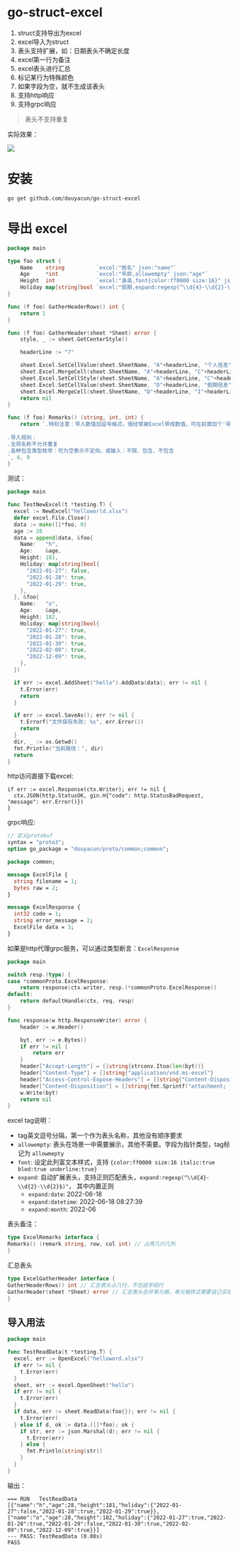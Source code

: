 # go-struct-excel

1. struct支持导出为excel
2. excel导入为struct
3. 表头支持扩展，如：日期表头不确定长度
4. excel第一行为备注
5. excel表头进行汇总
6. 标记某行为特殊颜色
7. 如果字段为空，就不生成该表头
8. 支持http响应
9. 支持grpc响应

> 表头不支持重复

实际效果：

![](helloworld.png)

# 安装

```shell
go get github.com/douyacun/go-struct-excel
```

# 导出 excel

```go
package main

type foo struct {
	Name    string          `excel:"姓名" json:"name"`
	Age     *int            `excel:"年龄,allowempty" json:"age"`
	Height  int             `excel:"身高,font{color:ff0000 size:16}" json:"height"`
	Holiday map[string]bool `excel:"假期,expand:regexp(^\\d{4}-\\d{2}-\\d{2}$)" json:"holiday"`
}

func (f foo) GatherHeaderRows() int {
	return 1
}

func (f foo) GatherHeader(sheet *Sheet) error {
	style, _ := sheet.GetCenterStyle()

	headerLine := "7"

	sheet.Excel.SetCellValue(sheet.SheetName, "A"+headerLine, "个人信息")
	sheet.Excel.MergeCell(sheet.SheetName, "A"+headerLine, "C"+headerLine)
	sheet.Excel.SetCellStyle(sheet.SheetName, "A"+headerLine, "C"+headerLine, style)
	sheet.Excel.SetCellValue(sheet.SheetName, "D"+headerLine, "假期信息")
	sheet.Excel.MergeCell(sheet.SheetName, "D"+headerLine, "I"+headerLine)
	return nil
}

func (f foo) Remarks() (string, int, int) {
	return `.特别注意：导入数值加逗号格式，很经常被Excel带成数值，可在前面加个'号，或设置单元格格式为文本			
			
.导入规则：
.全局名称不允许重复			
.各种包含类型枚举：可为空表示不定向，或输入：不限、包含、不包含			
`, 6, 9
}
```

测试：

```go
package main

func TestNewExcel(t *testing.T) {
  excel := NewExcel("helloworld.xlsx")
  defer excel.File.Close()
  data := make([]*foo, 0)
  age := 28
  data = append(data, &foo{
    Name:   "h",
    Age:    &age,
    Height: 181,
    Holiday: map[string]bool{
      "2022-01-27": false,
      "2022-01-28": true,
      "2022-01-29": true,
    },
  }, &foo{
    Name:   "o",
    Age:    &age,
    Height: 182,
    Holiday: map[string]bool{
      "2022-01-27": true,
      "2022-01-28": true,
      "2022-01-30": true,
      "2022-02-09": true,
      "2022-12-09": true,
    },
  })

  if err := excel.AddSheet("hello").AddData(data); err != nil {
    t.Error(err)
    return
  }

  if err := excel.SaveAs(); err != nil {
    t.Errorf("文件保存失败: %s", err.Error())
    return
  }
  dir, _ := os.Getwd()
  fmt.Println("当前路径：", dir)
  return
}

```

http访问直接下载excel:

```shell
if err := excel.Response(ctx.Writer); err != nil {
  ctx.JSON(http.StatusOK, gin.H{"code": http.StatusBadRequest, "message": err.Error()})
}
```

grpc响应:

```protobuf
// 定义protobuf
syntax = "proto3";
option go_package = "douyacun/proto/common;common";

package common;

message ExcelFile {
  string filename = 1;
  bytes raw = 2;
}

message ExcelResponse {
  int32 code = 1;
  string error_message = 2;
  ExcelFile data = 3;
}
```

如果是http代理grpc服务，可以通过类型断言：`ExcelResponse`

```go
package main

switch resp.(type) {
case *commonProto.ExcelResponse:
    return response(ctx.writer, resp.(*commonProto.ExcelResponse))
default:
    return defaultHandle(ctx, req, resp)
}

func response(w http.ResponseWriter) error {
	header := w.Header()

	byt, err := e.Bytes()
	if err != nil {
		return err
	}
	header["Accept-Length"] = []string{strconv.Itoa(len(byt))}
	header["Content-Type"] = []string{"application/vnd.ms-excel"}
	header["Access-Control-Expose-Headers"] = []string{"Content-Disposition"}
	header["Content-Disposition"] = []string{fmt.Sprintf("attachment; filename=\"%s\"", e.Filename)}
	w.Write(byt)
	return nil
}
```

excel tag说明：

- tag英文逗号分隔，第一个作为表头名称，其他没有顺序要求
- `allowempty`: 表头在场景一中需要展示，其他不需要。字段为指针类型，tag标记为 `allowmepty`
- `font`: 设定此列富文本样式，支持 `{color:ff0000 size:16 italic:true blod:true underline:true}`
- `expand`: 自动扩展表头，支持正则匹配表头，`expand:regexp(^\\d{4}-\\d{2}-\\d{2}$)"`， 其中内置正则
    + `expand:date`: 2022-06-18
    + `expand:datetime`: 2022-06-18 08:27:39
    + `expand:month`: 2022-06

表头备注：

```go
type ExcelRemarks interface {
Remarks() (remark string, row, col int) // 占用几行几列
}
```

汇总表头

```go
type ExcelGatherHeader interface {
GatherHeaderRows() int // 汇总表头占几行，不包括字段行
GatherHeader(sheet *Sheet) error // 汇总表头合并单元格，单元格样式需要自己实现
}
```

## 导入用法

```go
package main

func TestReadData(t *testing.T) {
  excel, err := OpenExcel("helloword.xlsx")
  if err != nil {
    t.Error(err)
  }
  sheet, err := excel.OpenSheet("hello")
  if err != nil {
    t.Error(err)
  }
  if data, err := sheet.ReadData(foo{}); err != nil {
    t.Error(err)
  } else if d, ok := data.([]*foo); ok {
    if str, err := json.Marshal(d); err != nil {
      t.Error(err)
    } else {
      fmt.Println(string(str))
    }
  }
}
```

输出：

```shell
=== RUN   TestReadData
[{"name":"h","age":28,"height":181,"holiday":{"2022-01-27":false,"2022-01-28":true,"2022-01-29":true}},{"name":"o","age":28,"height":182,"holiday":{"2022-01-27":true,"2022-01-28":true,"2022-01-29":false,"2022-01-30":true,"2022-02-09":true,"2022-12-09":true}}]
--- PASS: TestReadData (0.00s)
PASS
```